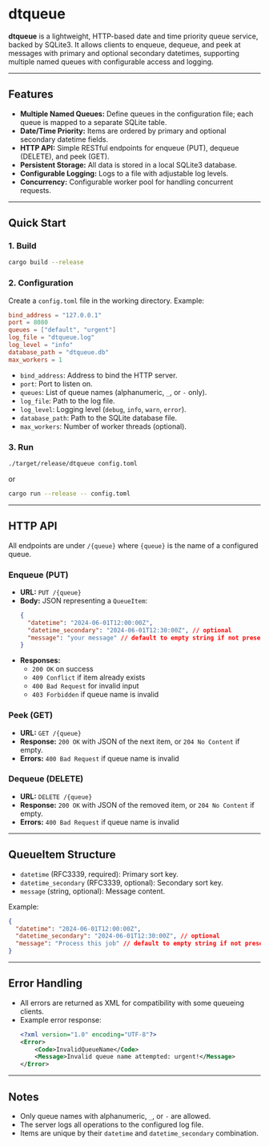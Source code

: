 # dtqueue

**dtqueue** is a lightweight, HTTP-based date and time priority queue service, backed by SQLite3. It allows clients to enqueue, dequeue, and peek at messages with primary and optional secondary datetimes, supporting multiple named queues with configurable access and logging.

---

## Features

- **Multiple Named Queues:** Define queues in the configuration file; each queue is mapped to a separate SQLite table.
- **Date/Time Priority:** Items are ordered by primary and optional secondary datetime fields.
- **HTTP API:** Simple RESTful endpoints for enqueue (PUT), dequeue (DELETE), and peek (GET).
- **Persistent Storage:** All data is stored in a local SQLite3 database.
- **Configurable Logging:** Logs to a file with adjustable log levels.
- **Concurrency:** Configurable worker pool for handling concurrent requests.

---

## Quick Start

### 1. Build

```sh
cargo build --release
```

### 2. Configuration

Create a `config.toml` file in the working directory. Example:

```toml
bind_address = "127.0.0.1"
port = 8080
queues = ["default", "urgent"]
log_file = "dtqueue.log"
log_level = "info"
database_path = "dtqueue.db"
max_workers = 1
```

- `bind_address`: Address to bind the HTTP server.
- `port`: Port to listen on.
- `queues`: List of queue names (alphanumeric, `_`, or `-` only).
- `log_file`: Path to the log file.
- `log_level`: Logging level (`debug`, `info`, `warn`, `error`).
- `database_path`: Path to the SQLite database file.
- `max_workers`: Number of worker threads (optional).

### 3. Run

```sh
./target/release/dtqueue config.toml
```
or

```sh
cargo run --release -- config.toml
```

---

## HTTP API

All endpoints are under `/{queue}` where `{queue}` is the name of a configured queue.

### Enqueue (PUT)

- **URL:** `PUT /{queue}`
- **Body:** JSON representing a `QueueItem`:
  ```json
  {
    "datetime": "2024-06-01T12:00:00Z",
    "datetime_secondary": "2024-06-01T12:30:00Z", // optional
    "message": "your message" // default to empty string if not present
  }
  ```
- **Responses:**
  - `200 OK` on success
  - `409 Conflict` if item already exists
  - `400 Bad Request` for invalid input
  - `403 Forbidden` if queue name is invalid

### Peek (GET)

- **URL:** `GET /{queue}`
- **Response:** `200 OK` with JSON of the next item, or `204 No Content` if empty.
- **Errors:** `400 Bad Request` if queue name is invalid

### Dequeue (DELETE)

- **URL:** `DELETE /{queue}`
- **Response:** `200 OK` with JSON of the removed item, or `204 No Content` if empty.
- **Errors:** `400 Bad Request` if queue name is invalid

---

## QueueItem Structure

- `datetime` (RFC3339, required): Primary sort key.
- `datetime_secondary` (RFC3339, optional): Secondary sort key.
- `message` (string, optional): Message content.

Example:

```json
{
  "datetime": "2024-06-01T12:00:00Z",
  "datetime_secondary": "2024-06-01T12:30:00Z", // optional
  "message": "Process this job" // default to empty string if not present
}
```

---

## Error Handling

- All errors are returned as XML for compatibility with some queueing clients.
- Example error response:
  ```xml
  <?xml version="1.0" encoding="UTF-8"?>
  <Error>
      <Code>InvalidQueueName</Code>
      <Message>Invalid queue name attempted: urgent!</Message>
  </Error>
  ```

---

## Notes

- Only queue names with alphanumeric, `_`, or `-` are allowed.
- The server logs all operations to the configured log file.
- Items are unique by their `datetime` and `datetime_secondary` combination.
